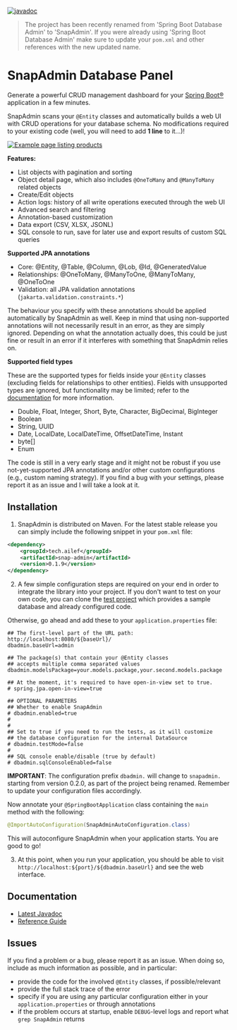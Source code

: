[![javadoc](https://javadoc.io/badge2/tech.ailef/snap-admin/javadoc.svg)](https://javadoc.io/doc/tech.ailef/snap-admin) 

> The project has been recently renamed from 'Spring Boot Database Admin' to 'SnapAdmin'.
> If you were already using 'Spring Boot Database Admin' make sure to update your `pom.xml` and other
> references with the new updated name.

# SnapAdmin Database Panel

Generate a powerful CRUD management dashboard for your [Spring Boot®](https://spring.io/projects/spring-boot) application in a few minutes. 

SnapAdmin scans your `@Entity` classes and automatically builds a web UI with CRUD operations
for your database schema. No modifications required to your existing code (well, you will need to add **1 line** to it...)!

[![Example page listing products](https://i.imgur.com/Nz19f8e.png)](https://i.imgur.com/Nz19f8e.png)

**Features:**

 * List objects with pagination and sorting
 * Object detail page, which also includes `@OneToMany` and `@ManyToMany` related objects
 * Create/Edit objects
 * Action logs: history of all write operations executed through the web UI
 * Advanced search and filtering
 * Annotation-based customization
 * Data export (CSV, XLSX, JSONL)
 * SQL console to run, save for later use and export results of custom SQL queries

**Supported JPA annotations**

 * Core: @Entity, @Table, @Column, @Lob, @Id, @GeneratedValue
 * Relationships: @OneToMany, @ManyToOne, @ManyToMany, @OneToOne
 * Validation: all JPA validation annotations (`jakarta.validation.constraints.*`)

The behaviour you specify with these annotations should be applied automatically by SnapAdmin as well. Keep in mind that using non-supported annotations will not necessarily result in an error, as they are simply ignored. Depending on what the annotation actually does, this could be just fine or result in an error if it interferes with something that SnapAdmin relies on.

**Supported field types**

These are the supported types for fields inside your `@Entity` classes (excluding fields for relationships to other entities). Fields with unsupported types are ignored, but functionality may be limited; refer to the [documentation](https://snapadmin.dev/docs/index.html#supported-field-types) for more information.

 * Double, Float, Integer, Short, Byte, Character, BigDecimal, BigInteger
 * Boolean
 * String, UUID
 * Date, LocalDate, LocalDateTime, OffsetDateTime, Instant
 * byte[]
 * Enum

The code is still in a very early stage and it might not be robust if you use not-yet-supported JPA annotations and/or other custom configurations (e.g., custom naming strategy). If you find a bug with your settings, please report it as an issue and I will take a look at it.

## Installation

1. SnapAdmin is distributed on Maven. For the latest stable release you can simply include the following snippet in your `pom.xml` file:

```xml
<dependency>
	<groupId>tech.ailef</groupId>
	<artifactId>snap-admin</artifactId>
	<version>0.1.9</version>
</dependency>
```

2. A few simple configuration steps are required on your end in order to integrate the library into your project. 
If you don't want to test on your own code, you can clone the [test project](https://github.com/aileftech/spring-boot-database-admin-test) which provides
a sample database and already configured code.

Otherwise, go ahead and add these to your `application.properties` file:

```properties
## The first-level part of the URL path: http://localhost:8080/${baseUrl}/
dbadmin.baseUrl=admin

## The package(s) that contain your @Entity classes
## accepts multiple comma separated values
dbadmin.modelsPackage=your.models.package,your.second.models.package

## At the moment, it's required to have open-in-view set to true.
# spring.jpa.open-in-view=true

## OPTIONAL PARAMETERS
## Whether to enable SnapAdmin
# dbadmin.enabled=true
#
#
## Set to true if you need to run the tests, as it will customize
## the database configuration for the internal DataSource
# dbadmin.testMode=false
#
## SQL console enable/disable (true by default)
# dbadmin.sqlConsoleEnabled=false
```

**IMPORTANT**: The configuration prefix `dbadmin.` will change to `snapadmin.` starting from version 0.2.0, as part of the project being renamed. Remember to update your configuration files accordingly.

Now annotate your `@SpringBootApplication` class containing the `main` method with the following:

```java
@ImportAutoConfiguration(SnapAdminAutoConfiguration.class)
```

This will autoconfigure SnapAdmin when your application starts. You are good to go!

3. At this point, when you run your application, you should be able to visit `http://localhost:${port}/${dbadmin.baseUrl}` and see the web interface.

## Documentation

* [Latest Javadoc](https://javadoc.io/doc/tech.ailef/spring-boot-db-admin)
* [Reference Guide](https://snapadmin.dev/docs/)

## Issues

If you find a problem or a bug, please report it as an issue. When doing so, include as much information as possible, and in particular:

 * provide the code for the involved `@Entity` classes, if possible/relevant
 * provide the full stack trace of the error
 * specify if you are using any particular configuration either in your `application.properties` or through annotations
 * if the problem occurs at startup, enable `DEBUG`-level logs and report what `grep SnapAdmin` returns
